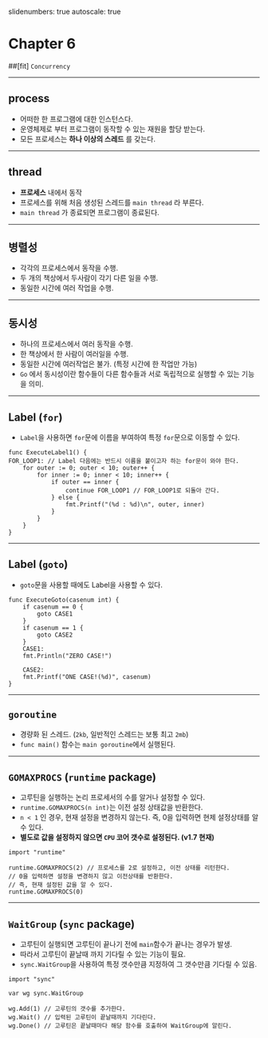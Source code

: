 slidenumbers: true
autoscale: true

# Chapter 6

##[fit] `Concurrency`

---

## process
- 어떠한 한 프로그램에 대한 인스턴스다.
- 운영체제로 부터 프로그램이 동작할 수 있는 재원을 할당 받는다.
- 모든 프로세스는 **하나 이상의 스레드** 를 갖는다.

---

## thread
- **프로세스** 내에서 동작
- 프로세스를 위해 처음 생성된 스레드를 `main thread` 라 부른다.
- `main thread` 가 종료되면 프로그램이 종료된다.

---

## 병렬성
- 각각의 프로세스에서 동작을 수행.
- 두 개의 책상에서 두사람이 각기 다른 일을 수행.
- 동일한 시간에 여러 작업을 수행.

---

## 동시성
- 하나의 프로세스에서 여러 동작을 수행.
- 한 책상에서 한 사람이 여러일을 수행.
- 동일한 시간에 여러작업은 불가. (특정 시간에 한 작업만 가능)
- `Go` 에서 동시성이란 함수들이 다른 함수들과 서로 독립적으로 실행할 수 있는 기능을 의미.

---

## Label (`for`)

- `Label`을 사용하면 `for`문에 이름을 부여하여 특정 `for`문으로 이동할 수 있다.

```golang
func ExecuteLabel1() {
FOR_LOOP1: // Label 다음에는 반드시 이름을 붙이고자 하는 for문이 와야 한다.
	for outer := 0; outer < 10; outer++ {
		for inner := 0; inner < 10; inner++ {
			if outer == inner {
				continue FOR_LOOP1 // FOR_LOOP1로 되돌아 간다.
			} else {
				fmt.Printf("(%d : %d)\n", outer, inner)
			}
		}
	}
}
```

---

## Label (`goto`)

- `goto`문을 사용할 때에도 Label을 사용할 수 있다.

```golang
func ExecuteGoto(casenum int) {
	if casenum == 0 {
		goto CASE1
	}
	if casenum == 1 {
		goto CASE2
	}
	CASE1:
	fmt.Println("ZERO CASE!")

	CASE2:
	fmt.Printf("ONE CASE!(%d)", casenum)
}
```

---

## `goroutine`

- 경량화 된 스레드. (`2kb`, 일반적인 스레드는 보통 최고 `2mb`)
- `func main()` 함수는 `main goroutine`에서 실행된다.

---

## `GOMAXPROCS` (`runtime` package)

- 고루틴을 실행하는 논리 프로세서의 수를 알거나 설정할 수 있다.
- `runtime.GOMAXPROCS(n int)`는 이전 설정 상태값을 반환한다.
- `n < 1` 인 경우, 현재 설정을 변경하지 않는다. 즉, 0을 입력하면 현제 설정상태를 알 수 있다.
- **별도로 값을 설정하지 않으면 `CPU` 코어 갯수로 설정된다. (v1.7 현재)**

```golang
import "runtime"

runtime.GOMAXPROCS(2) // 프로세스를 2로 설정하고, 이전 상태를 리턴한다.
// 0을 입력하면 설정을 변경하지 않고 이전상태를 반환한다.
// 즉, 현재 설정된 값을 알 수 있다.
runtime.GOMAXPROCS(0)
```

---

## `WaitGroup` (`sync` package)

- 고루틴이 실행되면 고루틴이 끝나기 전에 `main`함수가 끝나는 경우가 발생.
- 따라서 고루틴이 끝날때 까지 기다릴 수 있는 기능이 필요.
- `sync.WaitGroup`을 사용하여 특정 갯수만큼 지정하여 그 갯수만큼 기다릴 수 있음.

```golang
import "sync"

var wg sync.WaitGroup

wg.Add(1) // 고루틴의 갯수를 추가한다.
wg.Wait() // 입력된 고루틴이 끝날때까지 기다린다.
wg.Done() // 고루틴은 끝날때마다 해당 함수를 호출하여 WaitGroup에 알린다.

```
